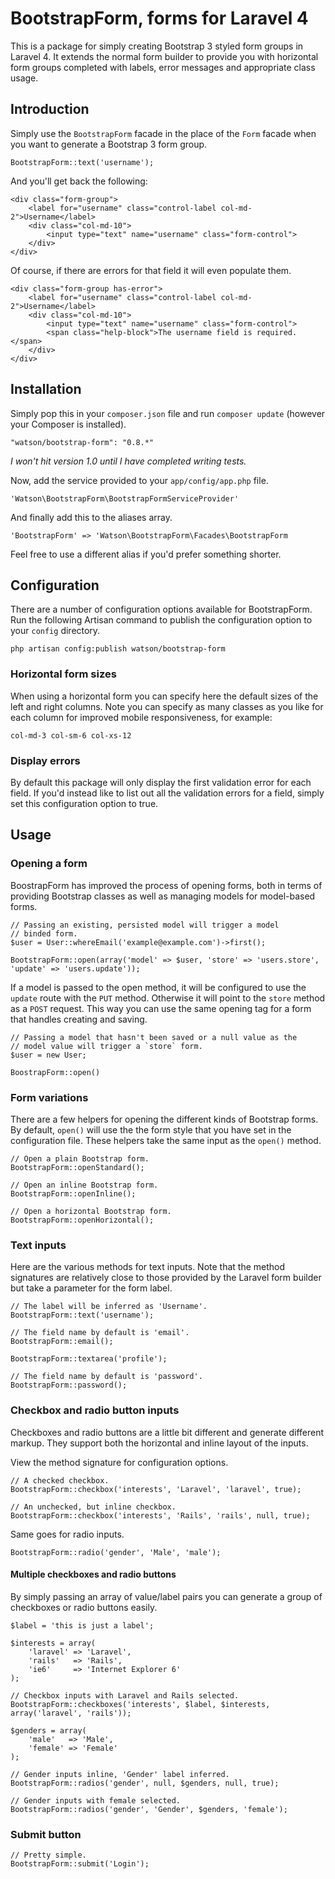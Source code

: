 BootstrapForm, forms for Laravel 4
==================================

This is a package for simply creating Bootstrap 3 styled form groups in Laravel 4. It extends the normal form builder to provide you with horizontal form groups completed with labels, error messages and appropriate class usage.

## Introduction

Simply use the `BootstrapForm` facade in the place of the `Form` facade when you want to generate a Bootstrap 3 form group.

	BootstrapForm::text('username');

And you'll get back the following:

	<div class="form-group">
		<label for="username" class="control-label col-md-2">Username</label>
		<div class="col-md-10">
			<input type="text" name="username" class="form-control">
		</div>
	</div>

Of course, if there are errors for that field it will even populate them.

	<div class="form-group has-error">
		<label for="username" class="control-label col-md-2">Username</label>
		<div class="col-md-10">
			<input type="text" name="username" class="form-control">
			<span class="help-block">The username field is required.</span>
		</div>
	</div>

## Installation

Simply pop this in your `composer.json` file and run `composer update` (however your Composer is installed).

	"watson/bootstrap-form": "0.8.*"

_I won't hit version 1.0 until I have completed writing tests._

Now, add the service provided to your `app/config/app.php` file.

	'Watson\BootstrapForm\BootstrapFormServiceProvider'

And finally add this to the aliases array.

	'BootstrapForm' => 'Watson\BootstrapForm\Facades\BootstrapForm

Feel free to use a different alias if you'd prefer something shorter.

## Configuration

There are a number of configuration options available for BootstrapForm. Run the following Artisan command to publish the configuration option to your `config` directory.

	php artisan config:publish watson/bootstrap-form

### Horizontal form sizes

When using a horizontal form you can specify here the default sizes of the left and right columns. Note you can specify as many classes as you like for each column for improved mobile responsiveness, for example:

	col-md-3 col-sm-6 col-xs-12

### Display errors

By default this package will only display the first validation error for each field. If you'd instead like to list out all the validation errors for a field, simply set this configuration option to true.

## Usage

### Opening a form

BoostrapForm has improved the process of opening forms, both in terms of providing Bootstrap classes as well as managing models for model-based forms.

	// Passing an existing, persisted model will trigger a model
	// binded form.
	$user = User::whereEmail('example@example.com')->first();

	BootstrapForm::open(array('model' => $user, 'store' => 'users.store', 'update' => 'users.update'));

If a model is passed to the open method, it will be configured to use the `update` route with the `PUT` method. Otherwise it will point to the `store` method as a `POST` request. This way you can use the same opening tag for a form that handles creating and saving.

	// Passing a model that hasn't been saved or a null value as the
	// model value will trigger a `store` form.
	$user = new User;

	BoostrapForm::open()

### Form variations

There are a few helpers for opening the different kinds of Bootstrap forms. By default, `open()` will use the the form style that you have set in the configuration file. These helpers take the same input as the `open()` method.

	// Open a plain Bootstrap form.
	BootstrapForm::openStandard();

	// Open an inline Bootstrap form.
	BootstrapForm::openInline();

	// Open a horizontal Bootstrap form.
	BootstrapForm::openHorizontal();

### Text inputs

Here are the various methods for text inputs. Note that the method signatures are relatively close to those provided by the Laravel form builder but take a parameter for the form label.

	// The label will be inferred as 'Username'.
	BootstrapForm::text('username');

	// The field name by default is 'email'.
	BootstrapForm::email();

	BootstrapForm::textarea('profile');

	// The field name by default is 'password'.
	BootstrapForm::password();

### Checkbox and radio button inputs

Checkboxes and radio buttons are a little bit different and generate different markup. They support both the horizontal and inline layout of the inputs.

View the method signature for configuration options.

	// A checked checkbox.
	BootstrapForm::checkbox('interests', 'Laravel', 'laravel', true);

	// An unchecked, but inline checkbox.
	BootstrapForm::checkbox('interests', 'Rails', 'rails', null, true);

Same goes for radio inputs.

	BootstrapForm::radio('gender', 'Male', 'male');

#### Multiple checkboxes and radio buttons

By simply passing an array of value/label pairs you can generate a group of checkboxes or radio buttons easily.

	$label = 'this is just a label';

	$interests = array(
		'laravel' => 'Laravel',
		'rails'   => 'Rails',
		'ie6'     => 'Internet Explorer 6'
	);

	// Checkbox inputs with Laravel and Rails selected.
	BootstrapForm::checkboxes('interests', $label, $interests, array('laravel', 'rails'));

	$genders = array(
		'male'   => 'Male',
		'female' => 'Female'
	);

	// Gender inputs inline, 'Gender' label inferred.
	BootstrapForm::radios('gender', null, $genders, null, true);

	// Gender inputs with female selected.
	BootstrapForm::radios('gender', 'Gender', $genders, 'female');

### Submit button

	// Pretty simple.
	BootstrapForm::submit('Login');
